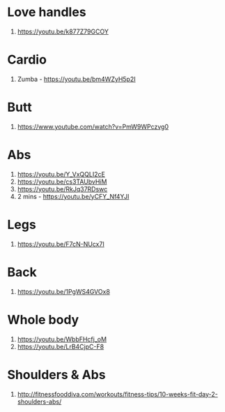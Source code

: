 # Love handles
1. https://youtu.be/k877Z79GCOY
# Cardio
1. Zumba - https://youtu.be/bm4WZyH5p2I
# Butt
1. https://www.youtube.com/watch?v=PmW9WPczvg0
# Abs
1. https://youtu.be/Y_VxQQLI2cE
1. https://youtu.be/cs3TAUbvHiM
1. https://youtu.be/RkJq37RDswc
1. 2 mins - https://youtu.be/yCFY_Nf4YJI

# Legs
1. https://youtu.be/F7cN-NUcx7I
# Back
1. https://youtu.be/1PgWS4GVOx8
# Whole body
1. https://youtu.be/WbbFHcfj_oM
1. https://youtu.be/LrB4CjpC-F8
# Shoulders & Abs
1. http://fitnessfooddiva.com/workouts/fitness-tips/10-weeks-fit-day-2-shoulders-abs/

